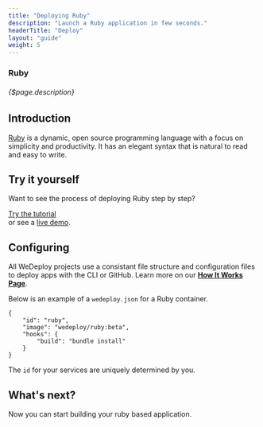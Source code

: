 ```yaml
---
title: "Deploying Ruby"
description: "Launch a Ruby application in few seconds."
headerTitle: "Deploy"
layout: "guide"
weight: 5
---
```


### Ruby

###### {$page.description}

<article id="1">

## Introduction

[Ruby](https://www.ruby-lang.org) is a dynamic, open source programming language with a focus on simplicity and productivity. It has an elegant syntax that is natural to read and easy to write.

</article>

<article id="2">

## Try it yourself

Want to see the process of deploying Ruby step by step?

<div class="guide-btn-cta">
	<a class="btn btn-accent btn-sm" href="/tutorials/ruby" target="_blank" data-senna-off>
		<span class="icon-16-external"></span>Try the tutorial
	</a>
</div>

<div class="guide-aux-cta">
	or see a <a href="http://boilerplate-ruby.wedeploy.io" target="_blank" data-senna-off>live demo</a>.
</div>

</article>

<article id="3">

## Configuring

<aside>

All WeDeploy projects use a consistant file structure and configuration files to deploy apps with the CLI or GitHub. Learn more on our <strong><a href="/docs/deploy/how-it-works.html">How It Works Page</a></strong>.

</aside>

Below is an example of a `wedeploy.json` for a Ruby container.

```application/json
{
	"id": "ruby",
	"image": "wedeploy/ruby:beta",
	"hooks": {
		"build": "bundle install"
	}
}
```

The `id` for your services are uniquely determined by you.

</article>

## What's next?

Now you can start building your ruby based application.
